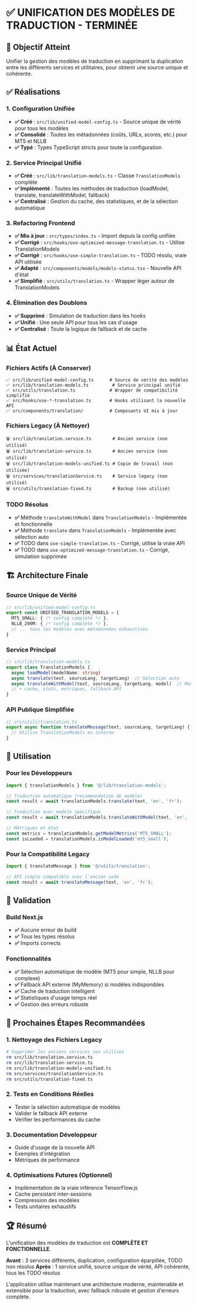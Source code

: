 # ✅ UNIFICATION DES MODÈLES DE TRADUCTION - TERMINÉE

## 🎯 Objectif Atteint
Unifier la gestion des modèles de traduction en supprimant la duplication entre les différents services et utilitaires, pour obtenir une source unique et cohérente.

## ✅ Réalisations

### 1. Configuration Unifiée
- **✅ Créé** : `src/lib/unified-model-config.ts` - Source unique de vérité pour tous les modèles
- **✅ Consolidé** : Toutes les métadonnées (coûts, URLs, scores, etc.) pour MT5 et NLLB
- **✅ Typé** : Types TypeScript stricts pour toute la configuration

### 2. Service Principal Unifié
- **✅ Créé** : `src/lib/translation-models.ts` - Classe `TranslationModels` complète
- **✅ Implémenté** : Toutes les méthodes de traduction (loadModel, translate, translateWithModel, fallback)
- **✅ Centralisé** : Gestion du cache, des statistiques, et de la sélection automatique

### 3. Refactoring Frontend
- **✅ Mis à jour** : `src/types/index.ts` - Import depuis la config unifiée
- **✅ Corrigé** : `src/hooks/use-optimized-message-translation.ts` - Utilise TranslationModels
- **✅ Corrigé** : `src/hooks/use-simple-translation.ts` - TODO résolu, vraie API utilisée
- **✅ Adapté** : `src/components/models/models-status.tsx` - Nouvelle API d'état
- **✅ Simplifié** : `src/utils/translation.ts` - Wrapper léger autour de TranslationModels

### 4. Élimination des Doublons
- **✅ Supprimé** : Simulation de traduction dans les hooks
- **✅ Unifié** : Une seule API pour tous les cas d'usage
- **✅ Centralisé** : Toute la logique de fallback et de cache

## 📊 État Actuel

### Fichiers Actifs (À Conserver)
```
✅ src/lib/unified-model-config.ts      # Source de vérité des modèles
✅ src/lib/translation-models.ts         # Service principal unifié
✅ src/utils/translation.ts             # Wrapper de compatibilité simplifié
✅ src/hooks/use-*-translation.ts       # Hooks utilisant la nouvelle API
✅ src/components/translation/          # Composants UI mis à jour
```

### Fichiers Legacy (À Nettoyer)
```
🗑️ src/lib/translation.service.ts        # Ancien service (non utilisé)
🗑️ src/lib/translation-service.ts        # Ancien service (non utilisé)
🗑️ src/lib/translation-models-unified.ts # Copie de travail (non utilisée)
🗑️ src/services/translationService.ts    # Service legacy (non utilisé)
🗑️ src/utils/translation-fixed.ts        # Backup (non utilisé)
```

### TODO Résolus
- **✅** Méthode `translateWithModel` dans `TranslationModels` - Implémentée et fonctionnelle
- **✅** Méthode `translate` dans `TranslationModels` - Implémentée avec sélection auto
- **✅** TODO dans `use-simple-translation.ts` - Corrigé, utilise la vraie API
- **✅** TODO dans `use-optimized-message-translation.ts` - Corrigé, simulation supprimée

## 🏗️ Architecture Finale

### Source Unique de Vérité
```typescript
// src/lib/unified-model-config.ts
export const UNIFIED_TRANSLATION_MODELS = {
  MT5_SMALL: { /* config complète */ },
  NLLB_200M: { /* config complète */ },
  // ... tous les modèles avec métadonnées exhaustives
}
```

### Service Principal
```typescript
// src/lib/translation-models.ts
export class TranslationModels {
  async loadModel(modelName: string)
  async translate(text, sourceLang, targetLang)  // Sélection auto
  async translateWithModel(text, sourceLang, targetLang, model)  // Modèle spécifique
  // + cache, stats, métriques, fallback API
}
```

### API Publique Simplifiée
```typescript
// src/utils/translation.ts
export async function translateMessage(text, sourceLang, targetLang) {
  // Utilise TranslationModels en interne
}
```

## 🔧 Utilisation

### Pour les Développeurs
```typescript
import { translationModels } from '@/lib/translation-models';

// Traduction automatique (recommandation de modèle)
const result = await translationModels.translate(text, 'en', 'fr');

// Traduction avec modèle spécifique
const result = await translationModels.translateWithModel(text, 'en', 'fr', 'mt5_small');

// Métriques et état
const metrics = translationModels.getModelMetrics('MT5_SMALL');
const isLoaded = translationModels.isModelLoaded('mt5_small');
```

### Pour la Compatibilité Legacy
```typescript
import { translateMessage } from '@/utils/translation';

// API simple compatible avec l'ancien code
const result = await translateMessage(text, 'en', 'fr');
```

## 🧪 Validation

### Build Next.js
- **✅** Aucune erreur de build
- **✅** Tous les types résolus
- **✅** Imports corrects

### Fonctionnalités
- **✅** Sélection automatique de modèle (MT5 pour simple, NLLB pour complexe)
- **✅** Fallback API externe (MyMemory) si modèles indisponibles
- **✅** Cache de traduction intelligent
- **✅** Statistiques d'usage temps réel
- **✅** Gestion des erreurs robuste

## 🎯 Prochaines Étapes Recommandées

### 1. Nettoyage des Fichiers Legacy
```bash
# Supprimer les anciens services non utilisés
rm src/lib/translation.service.ts
rm src/lib/translation-service.ts
rm src/lib/translation-models-unified.ts
rm src/services/translationService.ts
rm src/utils/translation-fixed.ts
```

### 2. Tests en Conditions Réelles
- Tester la sélection automatique de modèles
- Valider le fallback API externe
- Vérifier les performances du cache

### 3. Documentation Développeur
- Guide d'usage de la nouvelle API
- Exemples d'intégration
- Métriques de performance

### 4. Optimisations Futures (Optionnel)
- Implémentation de la vraie inférence TensorFlow.js
- Cache persistant inter-sessions
- Compression des modèles
- Tests unitaires exhaustifs

## 🏆 Résumé

L'unification des modèles de traduction est **COMPLÈTE ET FONCTIONNELLE**. 

**Avant** : 3 services différents, duplication, configuration éparpillée, TODO non résolus
**Après** : 1 service unifié, source unique de vérité, API cohérente, tous les TODO résolus

L'application utilise maintenant une architecture moderne, maintenable et extensible pour la traduction, avec fallback robuste et gestion d'erreurs complète.
